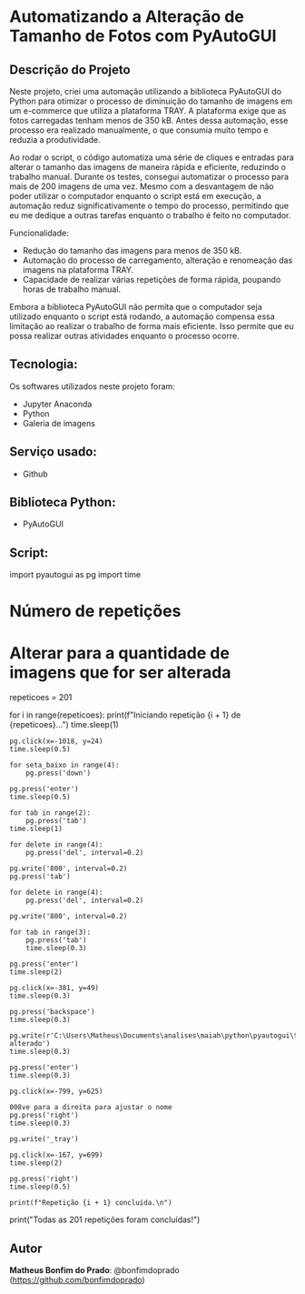 # Automatizando a Alteração de Tamanho de Fotos com PyAutoGUI

## Descrição do Projeto </h1>
Neste projeto, criei uma automação utilizando a biblioteca PyAutoGUI do Python para otimizar o processo de diminuição do tamanho de imagens em um e-commerce que utiliza a plataforma TRAY. A plataforma exige que as fotos carregadas tenham menos de 350 kB. Antes dessa automação, esse processo era realizado manualmente, o que consumia muito tempo e reduzia a produtividade.

Ao rodar o script, o código automatiza uma série de cliques e entradas para alterar o tamanho das imagens de maneira rápida e eficiente, reduzindo o trabalho manual. Durante os testes, consegui automatizar o processo para mais de 200 imagens de uma vez. Mesmo com a desvantagem de não poder utilizar o computador enquanto o script está em execução, a automação reduz significativamente o tempo do processo, permitindo que eu me dedique a outras tarefas enquanto o trabalho é feito no computador.

Funcionalidade:
* Redução do tamanho das imagens para menos de 350 kB.
* Automação do processo de carregamento, alteração e renomeação das imagens na plataforma TRAY.
* Capacidade de realizar várias repetições de forma rápida, poupando horas de trabalho manual.

Embora a biblioteca PyAutoGUI não permita que o computador seja utilizado enquanto o script está rodando, a automação compensa essa limitação ao realizar o trabalho de forma mais eficiente. Isso permite que eu possa realizar outras atividades enquanto o processo ocorre.

## Tecnologia:
Os softwares utilizados neste projeto foram:

* Jupyter Anaconda
* Python
* Galeria de imagens


## Serviço usado:
* Github


## Biblioteca Python:
* PyAutoGUI

## Script:

import pyautogui as pg
import time

# Número de repetições
# Alterar para a quantidade de imagens que for ser alterada
repeticoes = 201


for i in range(repeticoes):
    print(f"Iniciando repetição {i + 1} de {repeticoes}...")
    time.sleep(1)

    pg.click(x=-1018, y=24)
    time.sleep(0.5)

    for seta_baixo in range(4):
        pg.press('down')

    pg.press('enter')
    time.sleep(0.5)

    for tab in range(2):
        pg.press('tab')
    time.sleep(1)

    for delete in range(4):
        pg.press('del', interval=0.2)

    pg.write('800', interval=0.2)
    pg.press('tab')

    for delete in range(4):
        pg.press('del', interval=0.2)

    pg.write('800', interval=0.2)

    for tab in range(3):
        pg.press('tab')
        time.sleep(0.3)
    
    pg.press('enter')
    time.sleep(2)

    pg.click(x=-381, y=49)
    time.sleep(0.3)

    pg.press('backspace')
    time.sleep(0.3)

    pg.write(r'C:\Users\Matheus\Documents\analises\maiah\python\pyautogui\tamanho alterado')
    time.sleep(0.3)

    pg.press('enter')
    time.sleep(0.3)

    pg.click(x=-799, y=625)

    008ve para a direita para ajustar o nome
    pg.press('right')
    time.sleep(0.3)

    pg.write('_tray')

    pg.click(x=-167, y=699)
    time.sleep(2)

    pg.press('right')
    time.sleep(0.5)    
    
    print(f"Repetição {i + 1} concluída.\n")
   

print("Todas as 201 repetições foram concluídas!")

## Autor
**Matheus Bonfim do Prado**: @bonfimdoprado (https://github.com/bonfimdoprado)

